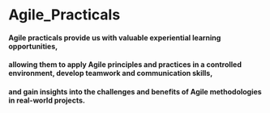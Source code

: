 # Agile_Practicals

#### Agile practicals provide us with valuable experiential learning opportunities, 
#### allowing them to apply Agile principles and practices in a controlled environment, develop teamwork and communication skills, 
#### and gain insights into the challenges and benefits of Agile methodologies in real-world projects.
